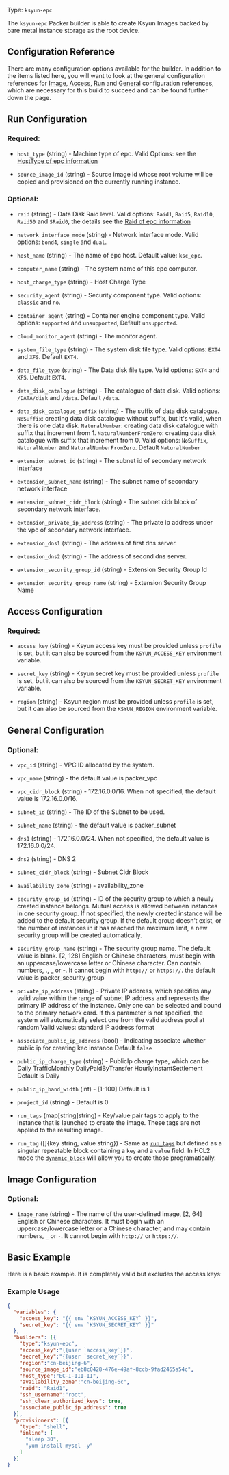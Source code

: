 Type: `ksyun-epc`

The `ksyun-epc` Packer builder is able to create Ksyun Images backed by
bare metal instance storage as the root device.


## Configuration Reference

There are many configuration options available for the builder. In addition to
the items listed here, you will want to look at the general configuration
references for [Image](#image-configuration),
[Access](#access-configuration),
[Run](#run-configuration) and
[General](#general-configuration)
configuration references, which are
necessary for this build to succeed and can be found further down the page.

## Run Configuration
### Required:

<!-- Code generated from the comments of the KsyunEpcRunConfig struct in builder/epc/run_config.go; DO NOT EDIT MANUALLY -->

- `host_type` (string) - Machine type of epc.
  Valid Options: see the [HostType of epc information](https://docs.ksyun.com/documents/651)

- `source_image_id` (string) - Source image id whose root volume will be copied and provisioned on the currently running instance.

<!-- End of code generated from the comments of the KsyunEpcRunConfig struct in builder/epc/run_config.go; -->


### Optional:

<!-- Code generated from the comments of the KsyunEpcRunConfig struct in builder/epc/run_config.go; DO NOT EDIT MANUALLY -->

- `raid` (string) - Data Disk Raid level. Valid options: `Raid1`, `Raid5`, `Raid10`, `Raid50` and `SRaid0`,
  the details see the [Raid of epc information](https://docs.ksyun.com/documents/651)

- `network_interface_mode` (string) - Network interface mode. Valid options: `bond4`, `single` and `dual`.

- `host_name` (string) - The name of epc host. Default value: `ksc_epc`.

- `computer_name` (string) - The system name of this epc computer.

- `host_charge_type` (string) - Host Charge Type

- `security_agent` (string) - Security component type. Valid options: `classic` and `no`.

- `container_agent` (string) - Container engine component type. Valid options: `supported` and `unsupported`, Default `unsupported`.

- `cloud_monitor_agent` (string) - The monitor agent.

- `system_file_type` (string) - The system disk file type. Valid options: `EXT4` and `XFS`. Default `EXT4`.

- `data_file_type` (string) - The Data disk file type. Valid options: `EXT4` and `XFS`. Default `EXT4`.

- `data_disk_catalogue` (string) - The catalogue of data disk. Valid options: `/DATA/disk` and `/data`. Default `/data`.

- `data_disk_catalogue_suffix` (string) - The suffix of data disk catalogue.
  `NoSuffix`: creating data disk catalogue without suffix, but it's valid, when there is one data disk.
  `NaturalNumber`: creating data disk catalogue with suffix that increment from 1.
  `NaturalNumberFromZero`: creating data disk catalogue with suffix that increment from 0.
  Valid options: `NoSuffix`, `NaturalNumber` and `NaturalNumberFromZero`.
  Default `NaturalNumber`

- `extension_subnet_id` (string) - The subnet id of secondary network interface

- `extension_subnet_name` (string) - The subnet name of secondary network interface

- `extension_subnet_cidr_block` (string) - The subnet cidr block of secondary network interface.

- `extension_private_ip_address` (string) - The private ip address under the vpc of secondary network interface.

- `extension_dns1` (string) - The address of first dns server.

- `extension_dns2` (string) - The address of second dns server.

- `extension_security_group_id` (string) - Extension Security Group Id

- `extension_security_group_name` (string) - Extension Security Group Name

<!-- End of code generated from the comments of the KsyunEpcRunConfig struct in builder/epc/run_config.go; -->


## Access Configuration

### Required:

<!-- Code generated from the comments of the AccessConfig struct in builder/access_config.go; DO NOT EDIT MANUALLY -->

- `access_key` (string) - Ksyun access key must be provided unless `profile` is set, but it can
  also be sourced from the `KSYUN_ACCESS_KEY` environment variable.

- `secret_key` (string) - Ksyun secret key must be provided unless `profile` is set, but it can
  also be sourced from the `KSYUN_SECRET_KEY` environment variable.

- `region` (string) - Ksyun region must be provided unless `profile` is set, but it can
  also be sourced from the `KSYUN_REGION` environment variable.

<!-- End of code generated from the comments of the AccessConfig struct in builder/access_config.go; -->


## General Configuration

### Optional:

<!-- Code generated from the comments of the CommonConfig struct in builder/common_config.go; DO NOT EDIT MANUALLY -->

- `vpc_id` (string) - VPC ID allocated by the system.

- `vpc_name` (string) - the default value is packer_vpc

- `vpc_cidr_block` (string) - 172.16.0.0/16. When not specified, the default value is 172.16.0.0/16.

- `subnet_id` (string) - The ID of the Subnet to be used.

- `subnet_name` (string) - the default value is packer_subnet

- `dns1` (string) - 172.16.0.0/24. When not specified, the default value is 172.16.0.0/24.

- `dns2` (string) - DNS 2

- `subnet_cidr_block` (string) - Subnet Cidr Block

- `availability_zone` (string) - availability_zone

- `security_group_id` (string) - ID of the security group to which a newly
  created instance belongs. Mutual access is allowed between instances in one
  security group. If not specified, the newly created instance will be added
  to the default security group. If the default group doesn’t exist, or the
  number of instances in it has reached the maximum limit, a new security
  group will be created automatically.

- `security_group_name` (string) - The security group name. The default value
  is blank. [2, 128] English or Chinese characters, must begin with an
  uppercase/lowercase letter or Chinese character. Can contain numbers, .,
  _ or -. It cannot begin with `http://` or `https://`.
  the default value is packer_security_group

- `private_ip_address` (string) - Private IP address, which specifies any valid value within the range of subnet IP address and represents
  the primary IP address of the instance. Only one can be selected and bound to the primary network card.
  If this parameter is not specified, the system will automatically select one from the valid address pool at random
  Valid values: standard IP address format

- `associate_public_ip_address` (bool) - Indicating associate whether public ip for creating kec instance
  Default `false`

- `public_ip_charge_type` (string) - PublicIp charge type, which can be
  Daily TrafficMonthly DailyPaidByTransfer HourlyInstantSettlement
  Default is Daily

- `public_ip_band_width` (int) - [1-100]
  Default is 1

- `project_id` (string) - Default is 0

- `run_tags` (map[string]string) - Key/value pair tags to apply to the instance that is launched to create the image.
  These tags are not applied to the resulting image.

- `run_tag` ([]{key string, value string}) - Same as [`run_tags`](#run_tags) but defined as a singular repeatable
  block containing a `key` and a `value` field. In HCL2 mode the
  [`dynamic_block`](/packer/docs/templates/hcl_templates/expressions#dynamic-blocks)
  will allow you to create those programatically.

<!-- End of code generated from the comments of the CommonConfig struct in builder/common_config.go; -->


## Image Configuration

### Optional:

<!-- Code generated from the comments of the KsyunImageConfig struct in builder/epc/image_config.go; DO NOT EDIT MANUALLY -->

- `image_name` (string) - The name of the user-defined image, [2, 64] English or Chinese
  characters. It must begin with an uppercase/lowercase letter or a
  Chinese character, and may contain numbers, `_` or `-`. It cannot begin
  with `http://` or `https://`.

<!-- End of code generated from the comments of the KsyunImageConfig struct in builder/epc/image_config.go; -->


## Basic Example

Here is a basic example. It is completely valid but excludes the access keys:

### Example Usage

```json
{
  "variables": {
    "access_key": "{{ env `KSYUN_ACCESS_KEY` }}",
    "secret_key": "{{ env `KSYUN_SECRET_KEY` }}"
  },
  "builders": [{
    "type":"ksyun-epc",
    "access_key":"{{user `access_key`}}",
    "secret_key":"{{user `secret_key`}}",
    "region":"cn-beijing-6",
    "source_image_id":"eb8c0428-476e-49af-8ccb-9fad2455a54c",
    "host_type":"EC-I-III-II",
    "availability_zone":"cn-beijing-6c",
    "raid": "Raid1",
    "ssh_username":"root",
    "ssh_clear_authorized_keys": true,
    "associate_public_ip_address": true
  }],
  "provisioners": [{
    "type": "shell",
    "inline": [
      "sleep 30",
      "yum install mysql -y"
    ]
  }]
}

```

